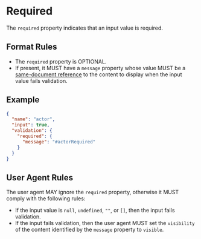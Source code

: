 # Required

The `required` property indicates that an input value is required.

## Format Rules

- The `required` property is OPTIONAL.
- If present, it MUST have a `message` property whose value MUST be a [same-document reference](#same-document-reference) to the content to display when the input value fails validation.

## Example

```json
{
  "name": "actor",
  "input": true,
  "validation": {
    "required": {
      "message": "#actorRequired"
    }
  }
}
```

## User Agent Rules

The user agent MAY ignore the `required` property, otherwise it MUST comply with the following rules:

- If the input value is `null`, `undefined`, `""`, or `[]`, then the input fails validation.
- If the input fails validation, then the user agent MUST set the `visibility` of the content identified by the `message` property to `visible`.
